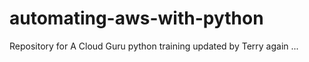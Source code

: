 # automating-aws-with-python
Repository for A Cloud Guru python training
updated by Terry again ...
